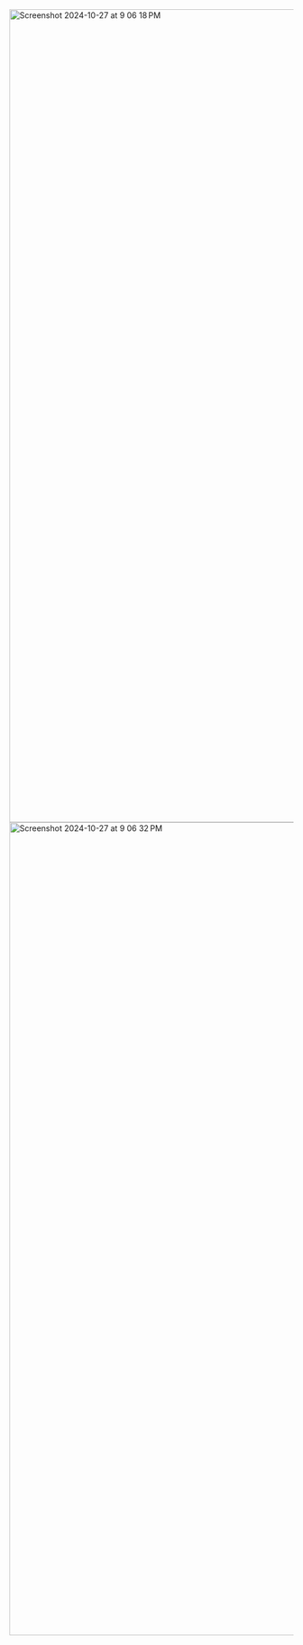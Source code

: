 <img width="1440" alt="Screenshot 2024-10-27 at 9 06 18 PM" src="https://github.com/user-attachments/assets/dbc1a061-f5d4-4893-82b9-430a420e35a2">



<img width="1440" alt="Screenshot 2024-10-27 at 9 06 32 PM" src="https://github.com/user-attachments/assets/e2cf8155-33c9-4a96-84c5-268b6f875d06">
